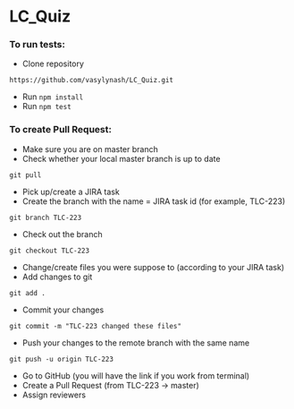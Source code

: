 # LC_Quiz
### **To run tests:**
* Clone repository
```
https://github.com/vasylynash/LC_Quiz.git
```
* Run `npm install`
* Run `npm test`

### **To create Pull Request:**
* Make sure you are on master branch
* Check whether your local master branch is up to date
```
git pull
```
* Pick up/create a JIRA task
* Create the branch with the name = JIRA task id (for example, TLC-223)
```
git branch TLC-223
```
* Check out the branch
```
git checkout TLC-223
```
* Change/create files you were suppose to (according to your JIRA task)
* Add changes to git
```
git add .
```
* Commit your changes
```
git commit -m "TLC-223 changed these files"
```
* Push your changes to the remote branch with the same name
```
git push -u origin TLC-223
```
* Go to GitHub (you will have the link if you work from terminal)
* Create a Pull Request (from TLC-223 -> master)
* Assign reviewers
